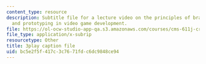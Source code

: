 ```yaml
---
content_type: resource
description: Subtitle file for a lecture video on the principles of brainstorming
  and prototyping in video game development.
file: https://ol-ocw-studio-app-qa.s3.amazonaws.com/courses/cms-611j-creating-video-games-fall-2014/bc5e2f5f417c3c7671fdc6dc9848ce94_j8ZGpRo8jd4.srt
file_type: application/x-subrip
resourcetype: Other
title: 3play caption file
uid: bc5e2f5f-417c-3c76-71fd-c6dc9848ce94
---
```

